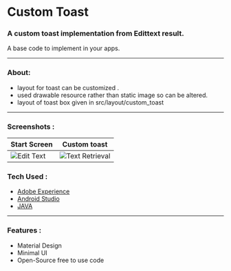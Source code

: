 # Custom Toast

### A custom toast implementation from Edittext result.

A base code to implement in your apps.

------



### About:

- layout for toast can be customized .
- used drawable resource rather than static image so can be altered.
- layout of toast box given in src/layout/custom_toast

------

### Screenshots :

| Start Screen                             | Custom toast                             |
| ---------------------------------------- | ---------------------------------------- |
| ![Edit Text](https://github.com/g0621/Android-Projects/blob/master/UI%20Designs/Custom_toast/Screenshot/startscreen.png?raw=true) | ![Text Retrieval](https://github.com/g0621/Android-Projects/blob/master/UI%20Designs/Custom_toast/Screenshot/custom_tost.png?raw=true) |



### Tech Used :

- [Adobe Experience](http://www.adobe.com/in/products/experience-design.html)
- [Android Studio](https://developer.android.com/studio/index.html)
- [JAVA](#)

------



### Features : 

- Material Design
- Minimal UI
- Open-Source free to use code

[^All codes are free to use along with resources provided  just mention repo link while using]: 
